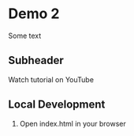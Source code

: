 # Demo 2

Some text

## Subheader

Watch tutorial on YouTube

## Local Development

1. Open index.html in your browser
